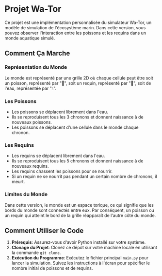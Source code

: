 # Projet Wa-Tor

Ce projet est une implémentation personnalisée du simulateur Wa-Tor, un modèle de simulation de l'écosystème marin. Dans cette version, vous pouvez observer l'interaction entre les poissons et les requins dans un monde aquatique simulé.

## Comment Ça Marche

### Représentation du Monde

Le monde est représenté par une grille 2D où chaque cellule peut être soit un poisson, représenté par "🐠", soit un requin, représenté par "🦈", soit de l'eau, représentée par "💧".

### Les Poissons

- Les poissons se déplacent librement dans l'eau.
- Ils se reproduisent tous les 3 chronons et donnent naissance à de nouveaux poissons.
- Les poissons se déplacent d'une cellule dans le monde chaque chronon.

### Les Requins

- Les requins se déplacent librement dans l'eau.
- Ils se reproduisent tous les 5 chronons et donnent naissance à de nouveaux requins.
- Les requins chassent les poissons pour se nourrir.
- Si un requin ne se nourrit pas pendant un certain nombre de chronons, il meurt.

### Limites du Monde

Dans cette version, le monde est un espace torique, ce qui signifie que les bords du monde sont connectés entre eux. Par conséquent, un poisson ou un requin qui atteint le bord de la grille réapparaît de l'autre côté du monde.

## Comment Utiliser le Code

1. **Prérequis**: Assurez-vous d'avoir Python installé sur votre système.
2. **Clonage du Projet**: Clonez ce dépôt sur votre machine locale en utilisant la commande `git clone`.
3. **Exécution du Programme**: Exécutez le fichier principal `main.py` pour lancer la simulation. Suivez les instructions à l'écran pour spécifier le nombre initial de poissons et de requins.
